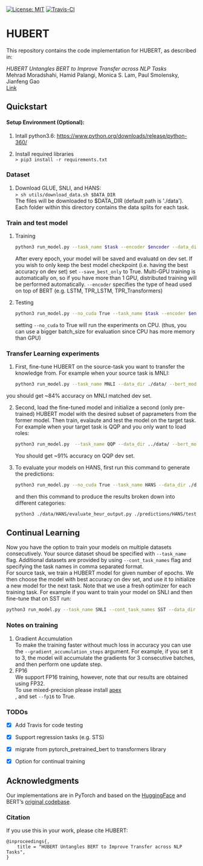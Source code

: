 [![License: MIT](https://img.shields.io/badge/License-MIT-yellow.svg)](https://opensource.org/licenses/MIT)
[![Travis-CI](https://api.travis-ci.com/Mehrad0711/HUBERT.svg?token=bGPLh8DGc3xJsVMrFqmZ&branch=master)](https://travis-ci.com/Mehrad0711/HUBERT/)

# HUBERT 

This repository contains the code implementation for HUBERT, as described in:

_HUBERT Untangles BERT to Improve Transfer across NLP Tasks_<br/>
Mehrad Moradshahi, Hamid Palangi, Monica S. Lam, Paul Smolensky, Jianfeng Gao<br/>
[Link](https://arxiv.org/...) 

## Quickstart

#### Setup Environment (Optional):
1. Intall python3.6: https://www.python.org/downloads/release/python-360/

2. Install required libraries </br>
   `> pip3 install -r requirements.txt`

<!--#### Use docker:-->
<!--1. Pull docker </br>-->
<!--   ```> docker pull allenlao/pytorch-mt-dnn:v0.21```-->

<!--2. Run docker </br>-->
<!--   ```> docker run -it --rm --runtime nvidia  allenlao/pytorch-mt-dnn:v0.21 bash``` </br>-->
<!--   Please refer to the following link if you first use docker: https://docs.docker.com/-->
### Dataset

1. Download GLUE, SNLI, and HANS: </br>
   ```> sh utils/download_data.sh $DATA_DIR``` </br>
    The files will be downloaded to $DATA_DIR (default path is './data'). Each folder within this directory contains the data splits for each task.

### Train and test model

<!-- 	```bash
	python3 ./data/HANS/evaluate_heur_output.py ./predictions/test_predictions.txt
	```
 -->

1. Training</br>
	```bash
	python3 run_model.py --task_name $task --encoder $encoder --data_dir ./data/ --bert_model bert-base-uncased --do_train True --do_eval False --do_test False --output_dir ./results/ --train_batch_size 256 --num_train_epochs 10
	```
	After every epoch, your model will be saved and evaluatd on dev set. If you wish to only keep the best model checkpoint (i.e. having the best accuracy on dev set) set `--save_best_only` to True. 
	Multi-GPU training is automatically on, so if you have more than 1 GPU, distributed training will be performed automatically. `--encoder` specifies the type of head used on top of BERT (e.g. LSTM, TPR_LSTM, TPR_Transformers)

2. Testing</br>
	```bash
	python3 run_model.py --no_cuda True --task_name $task --encoder $encoder --data_dir ./data/ --bert_model bert-base-uncased --do_train False --do_eval False --do_test True --load_ckpt ./results/$task/pytorch_model_best.bin --eval_batch_size 512 
	```
	setting `--no_cuda` to True will run the experiments on CPU. (thus, you can use a bigger batch_size for evaluation since CPU has more memory than GPU)


### Transfer Learning experiments
1. First, fine-tune HUBERT on the source-task you want to transfer the knowledge from. For example when your source task is MNLI:</br>
	```bash
	python3 run_model.py --task_name MNLI --data_dir ./data/ --bert_model bert-base-uncased --do_train True --dSymbols 30 --dRoles 30 --nSymbols 50 --nRoles 35 --num_train_epochs 10 --output_dir ./trained_models/ 
	```
you should get ~84% accuracy on MNLI matched dev set.

2. Second, load the fine-tuned model and initialize a second (only pre-trained) HUBERT model with the desired subset of paprameters from the former model. Then train, evalaute and test the model on the target task. For example when your target task is QQP and you only want to load roles:</br>
	```bash
	python3 run_model.py  --task_name QQP --data_dir ../data/ --bert_model bert-base-uncased --do_train True --do_eval True --load_ckpt ./trained_models/MNLI/pytorch_model_best.bin --output_dir ./final_results/ --num_train_epochs 10 --load_bert_params False --load_role True --load_filler False
	```

	You should get ~91% accuracy on QQP dev set.


3. To evaluate your models on HANS, first run this command to generate the predictions:</br>
	```bash
	python3 run_model.py --no_cuda True --task_name HANS --data_dir ./data/ --bert_model bert-base-uncased --do_test True --load_ckpt ./final_results/QQP/pytorch_model_best.bin --eval_batch_size 512 --output_dir ./predictions/
	```
	and then this command to produce the results broken down into different categories:</br>

	```bash
	python3 ./data/HANS/evaluate_heur_output.py ./predictions/HANS/test_predictions.txt
	```

## Continual Learning

Now you have the option to train your models on multiple datasets consecutively. Your source dataset shoud be specified with `--task_name` flag. Additional datasets are provided by using `--cont_task_names` flag and specifying the task names in comma separated format.</br> For source task, we train a HUBERT model for given number of epochs. We then choose the model with best accuracy on dev set, and use it to initialize a new model for the next task. Note that we use a fresh optimizer for each training task. For example if you want to train your model on SNLI and then fine-tune that on SST run:
```bash
python3 run_model.py --task_name SNLI --cont_task_names SST --data_dir ./data/ --bert_model bert-base-uncased --do_train True --do_eval True --do_test False --dSymbols 30 --dRoles 30 --nSymbols 50 --nRoles 35 --train_batch_size 256 --num_train_epochs 10  --output_dir ./continual_results/
```



### Notes on training
1. Gradient Accumulation </br>
  To make the training faster without much loss in accuracy you can use the `--gradient_accumulation_steps` argument. For example, if you set it to 3, the model will accumulate the gradients for 3 consecutive batches, and then perform one update step. 
2. FP16</br>
   We support FP16 training, however, note that our results are obtained using FP32.</br>
To use mixed-precision please install [apex](https://github.com/NVIDIA/apex) </br>, and set `--fp16` to True.

### TODOs

- [x] Add Travis for code testing
- [x] Support regression tasks (e.g. STS)
- [x] migrate from pytorch_pretrained_bert to transformers library
- [x] Option for continual training



## Acknowledgments
Our implementations are in PyTorch and based on the [HuggingFace](https://github.com/huggingface/pytorch-pretrained-BERT) and BERT’s [original codebase](https://github.com/google-research/bert).

### Citation
If you use this in your work, please cite HUBERT:

```
@inproceedings{,
    title = "HUBERT Untangles BERT to Improve Transfer across NLP Tasks",
}
```
